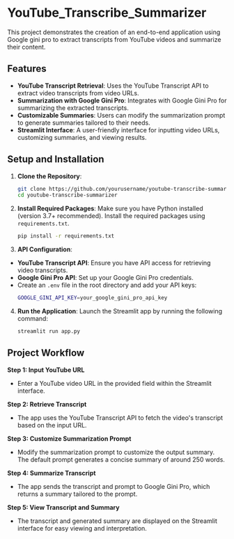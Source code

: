 # YouTube_Transcribe_Summarizer

This project demonstrates the creation of an end-to-end application using Google gini pro to extract transcripts from YouTube videos and summarize their content.

## Features

- **YouTube Transcript Retrieval**: Uses the YouTube Transcript API to extract video transcripts from video URLs.
- **Summarization with Google Gini Pro**: Integrates with Google Gini Pro for summarizing the extracted transcripts.
- **Customizable Summaries**: Users can modify the summarization prompt to generate summaries tailored to their needs.
- **Streamlit Interface**: A user-friendly interface for inputting video URLs, customizing summaries, and viewing results.

## Setup and Installation

1. **Clone the Repository**:
   ```bash
   git clone https://github.com/yourusername/youtube-transcribe-summarizer.git
   cd youtube-transcribe-summarizer
   ```

2. **Install Required Packages**:
   Make sure you have Python installed (version 3.7+ recommended). Install the required packages using `requirements.txt`.
   ```bash
   pip install -r requirements.txt
   ```

3. **API Configuration**:
-  **YouTube Transcript API**: Ensure you have API access for retrieving video transcripts.
-  **Google Gini Pro API**: Set up your Google Gini Pro credentials.
-  Create an `.env` file in the root directory and add your API keys:
   ```bash
   GOOGLE_GINI_API_KEY=your_google_gini_pro_api_key
   ```

4. **Run the Application**:
   Launch the Streamlit app by running the following command:
   ```bash
   streamlit run app.py
   ```

## Project Workflow

**Step 1: Input YouTube URL**
- Enter a YouTube video URL in the provided field within the Streamlit interface.

**Step 2: Retrieve Transcript**
- The app uses the YouTube Transcript API to fetch the video's transcript based on the input URL.

**Step 3: Customize Summarization Prompt**
- Modify the summarization prompt to customize the output summary. The default prompt generates a concise summary of around 250 words.
  
**Step 4: Summarize Transcript**
- The app sends the transcript and prompt to Google Gini Pro, which returns a summary tailored to the prompt.

**Step 5: View Transcript and Summary**
- The transcript and generated summary are displayed on the Streamlit interface for easy viewing and interpretation.
